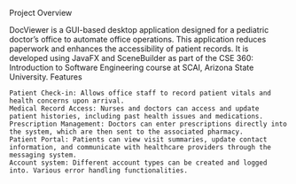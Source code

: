 Project Overview

DocViewer is a GUI-based desktop application designed for a pediatric doctor’s office to automate office operations. This application reduces paperwork and enhances the accessibility of patient records. It is developed using JavaFX and SceneBuilder as part of the CSE 360: Introduction to Software Engineering course at SCAI, Arizona State University.
Features

    Patient Check-in: Allows office staff to record patient vitals and health concerns upon arrival.
    Medical Record Access: Nurses and doctors can access and update patient histories, including past health issues and medications.
    Prescription Management: Doctors can enter prescriptions directly into the system, which are then sent to the associated pharmacy.
    Patient Portal: Patients can view visit summaries, update contact information, and communicate with healthcare providers through the messaging system.
    Account system: Different account types can be created and logged into. Various error handling functionalities.
